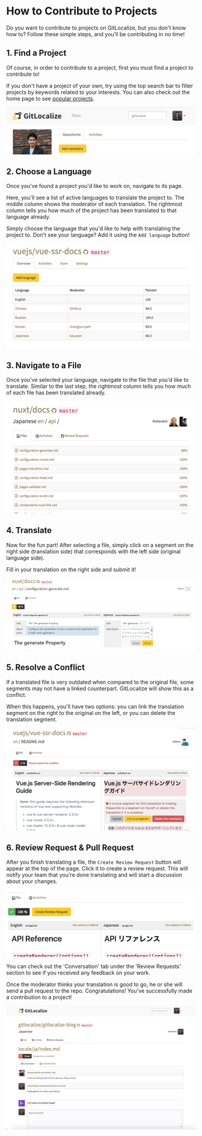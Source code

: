 # How to Contribute to Projects

Do you want to contribute to projects on GitLocalize, but you don't know how to? Follow these simple steps, and you'll be contributing in no time! 

## 1. Find a Project

Of course, in order to contribute to a project, first you must find a project to contribute to! 

If you don't have a project of your own, try using the top search bar to filter projects by keywords related to your interests. You can also check out the home page to see [popular projects](https://gitlocalize.com).

![Search Bar](assets/img/how_to_contribute/search_bar.png)

## 2. Choose a Language

Once you've found a project you'd like to work on, navigate to its page. 

Here, you'll see a list of active languages to translate the project to. The middle column shows the moderator of each translation. The rightmost column tells you how much of the project has been translated to that language already.

Simply choose the language that you'd like to help with translating the project to. Don't see your language? Add it using the `Add language` button!

![Choose a language](assets/img/how_to_contribute/choose_language.png)

## 3. Navigate to a File

Once you've selected your language, navigate to the file that you'd like to translate. Similar to the last step, the rightmost column tells you how much of each file has been translated already. 

![Navigate to a file](assets/img/how_to_contribute/navigate.png)

## 4. Translate

Now for the fun part! After selecting a file, simply click on a segment on the right side (translation side) that corresponds with the left side (original language side). 

Fill in your translation on the right side and submit it!

![Translate](assets/img/how_to_contribute/translate_submit.PNG)

## 5. Resolve a Conflict

If a translated file is very outdated when compared to the original file, some segments may not have a linked counterpart. GitLocalize will show this as a conflict. 

When this happens, you'll have two options: you can link the translation segment on the right to the original on the left, or you can delete the translation segment.

![Conflict](assets/img/how_to_contribute/conflict.png)

## 6. Review Request & Pull Request

After you finish translating a file, the `Create Review Request` button will appear at the top of the page. Click it to create a review request. This will notify your team that you're done translating and will start a discussion about your changes. 

![Review Request](assets/img/how_to_contribute/review_request.png)

You can check out the 'Conversation' tab under the 'Review Requests' section to see if you received any feedback on your work.

Once the moderator thinks your translation is good to go, he or she will send a pull request to the repo. Congratulations! You've successfully made a contribution to a project!

![Pull Request](assets/img/how_to_contribute/pull_request.png)

